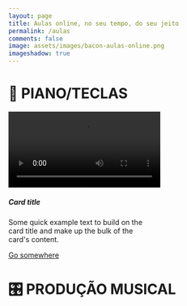 ```yaml
---
layout: page
title: Aulas online, no seu tempo, do seu jeito 
permalink: /aulas
comments: false
image: assets/images/bacon-aulas-online.png
imageshadow: true
---
```



# 🎹 PIANO/TECLAS  
  

<div class="card" style="width: 18rem;">
  <video controls>
    <source src="{{ site.baseurl }}/assets/videos/barryharris.webm">
  </video>
  <div class="card-body">
    <h5 class="card-title">Card title</h5>
    <p class="card-text">Some quick example text to build on the card title and make up the bulk of the card's content.</p>
    <a href="#" class="btn btn-primary">Go somewhere</a>
  </div>
</div>

# 🎛 PRODUÇÃO MUSICAL

